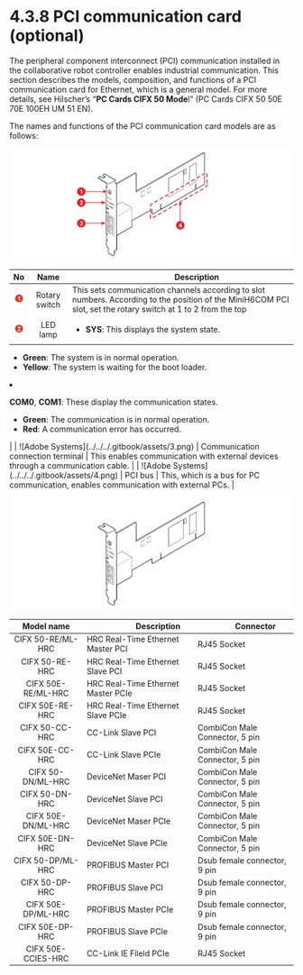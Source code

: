 # 4.3.8 PCI communication card (optional)

The peripheral component interconnect (PCI) communication installed in the collaborative robot controller enables industrial communication. This section describes the models, composition, and functions of a PCI communication card for Ethernet, which is a general model. For more details, see Hilscher’s “**PC Cards CIFX 50 Mode**l” (PC Cards CIFX 50 50E 70E 100EH UM 51 EN).

The names and functions of the PCI communication card models are as follows:



![Figure 45 Outside view (left) and front view (right) of PCI communication card](../../../.gitbook/assets/image125.png)

|                      **No**                      |              **Name**             | 　　　　**Description**                                                                                                                                                                                                                                                                                                                                                                                                                                                                                           |
| :----------------------------------------------: | :-------------------------------: | ------------------------------------------------------------------------------------------------------------------------------------------------------------------------------------------------------------------------------------------------------------------------------------------------------------------------------------------------------------------------------------------------------------------------------------------------------------------------------------------------------------- |
| ![Adobe Systems](../../../.gitbook/assets/1.png) |           Rotary switch           | This sets communication channels according to slot numbers. According to the position of the MiniH6COM PCI slot, set the rotary switch at 1 to 2 from the top                                                                                                                                                                                                                                                                                                                                                 |
| ![Adobe Systems](../../../.gitbook/assets/2.png) |              LED lamp             | <ul><li><p><strong>SYS</strong>: This displays the system state.
</p><ul><li><strong>Green</strong>: The system is in normal operation.
</li><li><strong>Yellow</strong>: The system is waiting for the boot loader.</li></ul></li><li><p><strong>COM0</strong>, <strong>COM1</strong>: These display the communication states.
</p><ul><li><strong>Green</strong>: The communication is in normal operation.
</li><li><strong>Red</strong>: A communication error has occurred.
</li></ul><p>
</p></li></ul> |
| ![Adobe Systems](../../../.gitbook/assets/3.png) | Communication connection terminal | This enables communication with external devices through a communication cable.                                                                                                                                                                                                                                                                                                                                                                                                                               |
| ![Adobe Systems](../../../.gitbook/assets/4.png) |              PCI bus              | This, which is a bus for PC communication, enables communication with external PCs.                                                                                                                                                                                                                                                                                                                                                                                                                           |

![Figure 46 PCI communication card models](../../../.gitbook/assets/image126.png)

|   **Model name**   | 　　　　　**Description**               | 　　　**Connector**               |
| :----------------: | ---------------------------------- | ------------------------------ |
|  CIFX 50-RE/ML-HRC | HRC Real-Time Ethernet Master PCI  | RJ45 Socket                    |
|   CIFX 50-RE-HRC   | HRC Real-Time Ethernet Slave PCI   | RJ45 Socket                    |
| CIFX 50E-RE/ML-HRC | HRC Real-Time Ethernet Master PCIe | RJ45 Socket                    |
|   CIFX 50E-RE-HRC  | HRC Real-Time Ethernet Slave PCIe  | RJ45 Socket                    |
|   CIFX 50-CC-HRC   | CC-Link Slave PCI                  | CombiCon Male Connector, 5 pin |
|   CIFX 50E-CC-HRC  | CC-Link Slave PCIe                 | CombiCon Male Connector, 5 pin |
|  CIFX 50-DN/ML-HRC | DeviceNet Maser PCI                | CombiCon Male Connector, 5 pin |
|   CIFX 50-DN-HRC   | DeviceNet Slave PCI                | CombiCon Male Connector, 5 pin |
| CIFX 50E-DN/ML-HRC | DeviceNet Maser PCIe               | CombiCon Male Connector, 5 pin |
|   CIFX 50E-DN-HRC  | DeviceNet Slave PCIe               | CombiCon Male Connector, 5 pin |
|  CIFX 50-DP/ML-HRC | PROFIBUS Master PCI                | Dsub female connector, 9 pin   |
|   CIFX 50-DP-HRC   | PROFIBUS Slave PCI                 | Dsub female connector, 9 pin   |
| CIFX 50E-DP/ML-HRC | PROFIBUS Master PCIe               | Dsub female connector, 9 pin   |
|   CIFX 50E-DP-HRC  | PROFIBUS Slave PCIe                | Dsub female connector, 9 pin   |
| CIFX 50E-CCIES-HRC | CC-Link IE Fileld PCIe             | RJ45 Socket                    |
